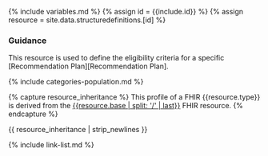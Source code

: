 {% include variables.md %}
{% assign id = {{include.id}} %}
{% assign resource = site.data.structuredefinitions.[id] %}

### Guidance

This resource is used to define the eligibility criteria for a specific [Recommendation Plan][Recommendation Plan].

{% include categories-population.md %}

{% capture resource_inheritance %}
This profile of a FHIR {{resource.type}} is derived from the [{{resource.base | split: '/' | last}}]({{resource.base}}) FHIR resource.
{% endcapture %}

{{ resource_inheritance | strip_newlines }}

{% include link-list.md %}
